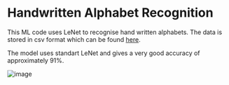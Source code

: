 # Handwritten Alphabet Recognition

This ML code uses LeNet to recognise hand written alphabets. The data is stored in csv format which can be found [here](https://www.kaggle.com/sachinpatel21/az-handwritten-alphabets-in-csv-format).

The model uses standart LeNet and gives a very good accuracy of approximately 91%.

![image](https://user-images.githubusercontent.com/59885389/124954348-97394980-e033-11eb-851e-eb9df9aed995.png)
